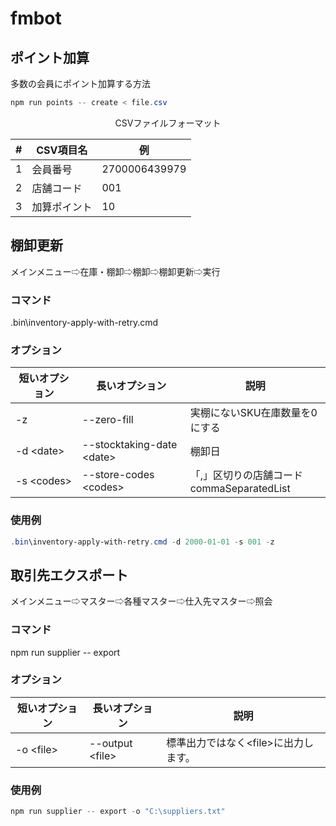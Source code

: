 # fmbot

## ポイント加算

多数の会員にポイント加算する方法

```powershell
npm run points -- create < file.csv
```

<div style="text-align: center;">CSVファイルフォーマット</div>

| #    | CSV項目名    | 例            |
| ---- | ------------ | ------------- |
| 1    | 会員番号     | 2700006439979 |
| 2    | 店舗コード   | 001           |
| 3    | 加算ポイント | 10            |

## 棚卸更新

メインメニュー⇨在庫・棚卸⇨棚卸⇨棚卸更新⇨実行

### コマンド

.bin\inventory-apply-with-retry.cmd 

### オプション


| 短いオプション | 長いオプション            | 説明                                      |
| -------------- | ------------------------- | ----------------------------------------- |
| -z             | --zero-fill               | 実棚にないSKU在庫数量を0にする            |
| -d \<date\>      | --stocktaking-date \<date\> | 棚卸日                                    |
| -s \<codes\>     | --store-codes \<codes\>     | 「,」区切りの店舗コード<br>commaSeparatedList |

### 使用例

```powershell
.bin\inventory-apply-with-retry.cmd -d 2000-01-01 -s 001 -z
```

## 取引先エクスポート

メインメニュー⇨マスター⇨各種マスター⇨仕入先マスター⇨照会

### コマンド

npm run supplier -- export

### オプション

| 短いオプション | 長いオプション    | 説明                                   |
| -------------- | ----------------- | -------------------------------------- |
| -o \<file\>    | --output \<file\> | 標準出力ではなく\<file\>に出力します。 |

### 使用例

```powershell
npm run supplier -- export -o "C:\suppliers.txt"
```

